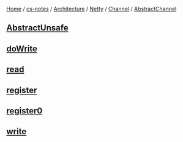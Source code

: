 [Home](https://mengxianbin.github.io) /
[cs-notes](https://mengxianbin.github.io/cs-notes/site) /
[Architecture](https://mengxianbin.github.io/cs-notes/site/Architecture) /
[Netty](https://mengxianbin.github.io/cs-notes/site/Architecture/Netty) /
[Channel](https://mengxianbin.github.io/cs-notes/site/Architecture/Netty/Channel) /
[AbstractChannel](https://mengxianbin.github.io/cs-notes/site/Architecture/Netty/Channel/AbstractChannel)

## [AbstractUnsafe](https://mengxianbin.github.io/cs-notes/site/Architecture/Netty/Channel/AbstractChannel/AbstractUnsafe/)

## [doWrite](https://mengxianbin.github.io/cs-notes/site/Architecture/Netty/Channel/AbstractChannel/doWrite)

## [read](https://mengxianbin.github.io/cs-notes/site/Architecture/Netty/Channel/AbstractChannel/read)

## [register](https://mengxianbin.github.io/cs-notes/site/Architecture/Netty/Channel/AbstractChannel/register)

## [register0](https://mengxianbin.github.io/cs-notes/site/Architecture/Netty/Channel/AbstractChannel/register0)

## [write](https://mengxianbin.github.io/cs-notes/site/Architecture/Netty/Channel/AbstractChannel/write)
